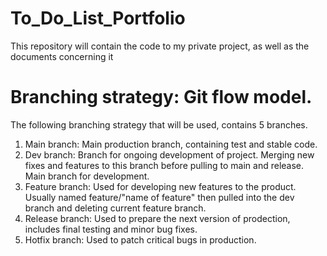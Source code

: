 # To_Do_List_Portfolio
This repository will contain the code to my private project, as well as the documents concerning it

# Branching strategy: Git flow model. 
The following branching strategy that will be used, contains 5 branches. 
1. Main branch: Main production branch, containing test and stable code.
2. Dev branch: Branch for ongoing development of project. Merging new fixes and features to this branch before pulling to main and release. Main branch for development.
3. Feature branch: Used for developing new features to the product. Usually named feature/"name of feature" then pulled into the dev branch and deleting current feature branch.
4. Release branch: Used to prepare the next version of prodection, includes final testing and minor bug fixes.
5. Hotfix branch: Used to patch critical bugs in production. 
